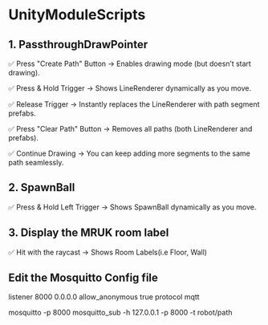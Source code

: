 # UnityModuleScripts

## 1. PassthroughDrawPointer

✅ Press "Create Path" Button → Enables drawing mode (but doesn’t start drawing).

✅ Press & Hold Trigger → Shows LineRenderer dynamically as you move.

✅ Release Trigger → Instantly replaces the LineRenderer with path segment prefabs.

✅ Press "Clear Path" Button → Removes all paths (both LineRenderer and prefabs).

✅ Continue Drawing → You can keep adding more segments to the same path seamlessly.



## 2. SpawnBall

✅ Press & Hold Left Trigger → Shows SpawnBall dynamically as you move.

## 3. Display the MRUK room label
✅ Hit with the raycast → Shows Room Labels(i.e Floor, Wall)


## Edit the Mosquitto Config file 
listener 8000 0.0.0.0
allow_anonymous true
protocol mqtt

mosquitto -p 8000
mosquitto_sub -h 127.0.0.1 -p 8000 -t robot/path
